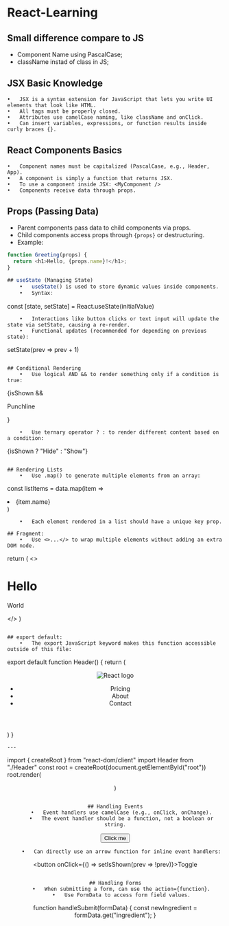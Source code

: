 # React-Learning

## Small difference compare to JS

- Component Name using PascalCase;
- className instad of class in JS;

## JSX Basic Knowledge 
	•	JSX is a syntax extension for JavaScript that lets you write UI elements that look like HTML.
	•	All tags must be properly closed.
	•	Attributes use camelCase naming, like className and onClick.
	•	Can insert variables, expressions, or function results inside curly braces {}.

 ## React Components Basics
 	•	Component names must be capitalized (PascalCase, e.g., Header, App).
	•	A component is simply a function that returns JSX.
	•	To use a component inside JSX: <MyComponent />
	•	Components receive data through props.

## Props (Passing Data)
- Parent components pass data to child components via props.
- Child components access props through `{props}` or destructuring.
- Example:

```javascript
function Greeting(props) {
  return <h1>Hello, {props.name}!</h1>;
}

## useState (Managing State)
	•	useState() is used to store dynamic values inside components.
	•	Syntax:
 ```
const [state, setState] = React.useState(initialValue)
```
	•	Interactions like button clicks or text input will update the state via setState, causing a re-render.
	•	Functional updates (recommended for depending on previous state):
 ```
setState(prev => prev + 1)
```

## Conditional Rendering
	•	Use logical AND && to render something only if a condition is true:
 ```
{isShown && <p>Punchline</p>}
```
 	•	Use ternary operator ? : to render different content based on a condition:
  ```
{isShown ? "Hide" : "Show"}
```

## Rendering Lists
	•	Use .map() to generate multiple elements from an array:
 ```
const listItems = data.map(item => <li key={item.id}>{item.name}</li>)
```
 	•	Each element rendered in a list should have a unique key prop.

## Fragment: 
	•	Use <>...</> to wrap multiple elements without adding an extra DOM node.
```
return (
  <>
    <h1>Hello</h1>
    <p>World</p>
  </>
)
```

## export default: 
	•	The export JavaScript keyword makes this function accessible outside of this file:
```
export default function Header() {
    return (
        <header className="header">
            <img src="react-logo.png" className="nav-logo" alt="React logo" />
            <nav>
                <ul className="nav-list">
                    <li className="nav-list-item">Pricing</li>
                    <li className="nav-list-item">About</li>
                    <li className="nav-list-item">Contact</li>
                </ul>
            </nav>
        </header>
    )
}
```
---
```
import { createRoot } from "react-dom/client"
import Header from "./Header"
const root = createRoot(document.getElementById("root"))
root.render(
    <Header />
)
```

## Handling Events
	•	Event handlers use camelCase (e.g., onClick, onChange).
	•	The event handler should be a function, not a boolean or string.
 ```
<button onClick={handleClick}>Click me</button>
```
	•	Can directly use an arrow function for inline event handlers:
 ```
<button onClick={() => setIsShown(prev => !prev)}>Toggle</button>
```

## Handling Forms
	•	When submitting a form, can use the action={function}.
	•	Use FormData to access form field values.
```
function handleSubmit(formData) {
  const newIngredient = formData.get("ingredient");
}
```
